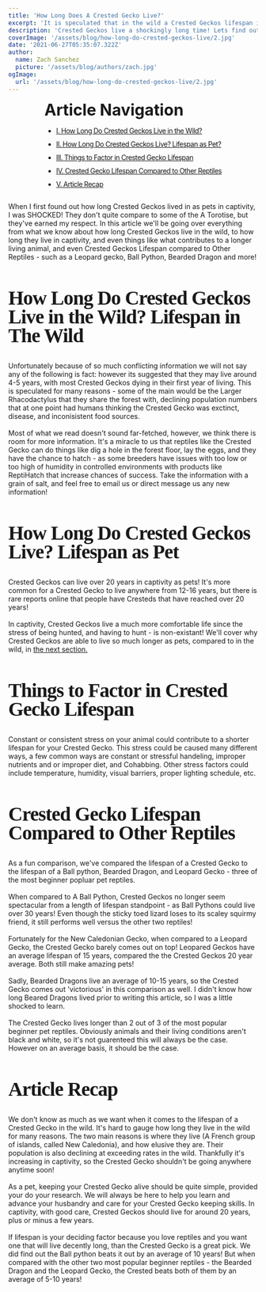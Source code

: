```yaml
---
title: 'How Long Does A Crested Gecko Live?'
excerpt: 'It is speculated that in the wild a Crested Geckos lifespan is much shorter than in captivity. Lets discuss why Crested Geckos can live 20+ years as pets!'
description: 'Crested Geckos live a shockingly long time! Lets find out how long, and compare lifespan to other reptiles!'
coverImage: '/assets/blog/how-long-do-crested-geckos-live/2.jpg'
date: '2021-06-27T05:35:07.322Z'
author:
  name: Zach Sanchez
  picture: '/assets/blog/authors/zach.jpg'
ogImage:
  url: '/assets/blog/how-long-do-crested-geckos-live/2.jpg'
---
```


<div style="text-align:center;width:100%">
  <div style="margin: 0 auto; display: inline-block;text-align:justify;">
  <span style="font-weight:bold;font-size:32px;">Article Navigation</span>
    <ul style="text-decoration: underline;letter-spacing: -.6px;" >
      <li style="margin-bottom:10px;"><a href="#how-long-do-crested-geckos-live-in-the-wild-lifespan">
      <span>I. How Long Do Crested Geckos Live in the Wild?</span>
      </a></li>
      <li style="margin-bottom:10px;"><a href="#how-long-does-a-pet-crested-gecko-live-lifespan">
      <span>II. How Long Do Crested Geckos Live? Lifespan as Pet?</span>
      </a></li>
      <li style="margin-bottom:10px;"><a href="#how-can-i-make-my-crested-gecko-live-longer">
      <span>III. Things to Factor in Crested Gecko Lifespan</span>
      </a></li>
      <li style="margin-bottom:10px;"><a href="#a-crested-geckos-lifespan-compared-to-other-reptiles">
      <span>IV. Crested Gecko Lifespan Compared to Other Reptiles</span>
      </a></li>
      <li style="margin-bottom:4px;"><a href="#how-long-does-a-crested-gecko-live-recap">
      <span>V. Article Recap</span>
      </a></li>
    </ul>
    <ul>
    </ul>
  </div>
</div>

When I first found out how long Crested Geckos lived in as pets in captivity, I was SHOCKED! They don't quite compare to some of the A Torotise, but they've earned my respect. In this article we'll be going over everything from what we know about how long Crested Geckos live in the wild, to how long they live in captivity, and even things like what contributes to a longer living animal, and even Crested Geckos Lifespan compared to Other Reptiles - such as a Leopard gecko, Ball Python, Bearded Dragon and more!
<span id="how-long-do-crested-geckos-live-in-the-wild-lifespan"></span>

<h2 style="font-family:ui-serif;font-size:40px;letter-spacing: -1px;line-height:95%;">How Long Do Crested Geckos Live in the Wild? Lifespan in The Wild</h2>

Unfortunately because of so much conflicting information we will not say any of the following is fact: 
however its suggested that they may live around 4-5 years, with most Crested Geckos dying in their first 
year of living. This is speculated for many reasons - some of the main would be the Larger Rhacodactylus that they share the forest with, declining population numbers that at one point had humans thinking the Crested Gecko was exctinct, disease, and inconisistent food sources.
<br/>
<br/>
Most of what we read doesn't sound far-fetched, however, we think there is room for more information. It's a 
miracle to us that reptiles like the Crested Gecko can do things like dig a hole in the forest floor, lay the eggs, and they have the chance to hatch - as some breeders have issues with too low or too high of humidity in controlled environments with products like ReptiHatch that increase chances of success. Take the information with a grain of salt, and feel free to email us or direct message us any new information!
<span id="how-long-does-a-pet-crested-gecko-live-lifespan"></span>

<h2 style="font-family:ui-serif;font-size:40px;letter-spacing: -1px;line-height:95%;">How Long Do Crested Geckos Live? Lifespan as Pet</h2>

Crested Geckos can live over 20 years in captivity as pets! It's more common for a Crested Gecko to live anywhere from 12-16 years, but there is rare reports online that people have Cresteds that have reached over 20 years!
<br/>
<br/>
In captivity, Crested Geckos live a much more comfortable life since the stress of being hunted,
and having to hunt - is non-existant!
We'll cover why Crested Geckos are able to live so much longer as pets, compared to in the wild, in <a href="#how-can-i-make-my-crested-gecko-live-longer" className="underline font-bold">the next section.</a>
<span id="how-can-i-make-my-crested-gecko-live-longer"></span>

<h2 style="font-family:ui-serif;font-size:40px;letter-spacing: -1px;line-height:95%;">Things to Factor in Crested Gecko Lifespan</h2>

Constant or consistent stress on your animal could contribute to a shorter lifespan for your Crested Gecko. This stress could be caused many different ways, a few common ways are constant or stressful handeling, improper nutrients and or improper diet, and Cohabbing. Other stress factors could include temperature, humidity, visual barriers, proper lighting schedule, etc.
<span id="a-crested-geckos-lifespan-compared-to-other-reptiles"></span>

<h2 style="font-family:ui-serif;font-size:40px;letter-spacing: -1px;line-height:95%;">Crested Gecko Lifespan Compared to Other Reptiles</h2>

As a fun comparison, we've compared the lifespan of a Crested Gecko to the lifespan of a Ball python, Bearded Dragon, and Leopard Gecko - three of the most beginner popluar pet reptiles. 
<br/>
<br/>
When compared to A Ball Python, Crested Geckos no longer seem spectacular from a length of lifespan standpoint - as Ball Pythons could live 
over 30 years! Even though the sticky toed lizard loses to its scaley squirmy friend, it still performs well versus the other two reptiles!
<br/>
<br/>
Fortunately for the New Caledonian Gecko, when compared to a Leopard Gecko, the Crested Gecko barely comes out on top! Leopared Geckos have an average lifespan of 15 years, compared the the Crested Geckos 20 year average. Both still make amazing pets!
<br/>
<br/>
Sadly, Bearded Dragons live an average of 10-15 years, so the Crested Gecko comes out 'victorious' in this comparison as well. I didn't know how long Beared Dragons lived prior to writing this article, so I was a little shocked to learn.
<br/>
<br/>
The Crested Gecko lives longer than 2 out of 3 of the most popular beginner pet reptiles. Obviously animals and their living conditions aren't black and white, so it's not guarenteed this will always be the case. However on an average basis, it should be the case.     
<span id="how-long-does-a-crested-gecko-live-recap"></span>

<h2 style="font-family:ui-serif;font-size:40px;letter-spacing: -1px;line-height:95%;">Article Recap</h2>

We don't know as much as we want when it comes to the lifespan of a Crested Gecko in the wild. It's hard to gauge how long they live in the wild for many reasons. The two main reasons is where they live (A French group of islands, called New Caledonia), and how elusive they are. Their population is also declining at exceeding rates in the wild. Thankfully it's increasing in captivity, so the Crested Gecko shouldn't be going anywhere anytime soon!
<br/>
<br/>
As a pet, keeping your Crested Gecko alive should be quite simple, provided your do your research. We will always be here to help you learn and advance your husbandry and care for your Crested Gecko keeping skills. In captivity, with good care, Crested Geckos should live for around 20 years, plus or minus a few years.
<br/>
<br/>
If lifespan is your deciding factor because you love reptiles and you want one that will live decently long, than the Crested Gecko is a great pick. We did find out the Ball python beats it out by an average of 10 years! But when compared with the other two most popular beginner reptiles - the Bearded Dragon and the Leopard Gecko, the Crested beats both of them by an average of 5-10 years!
